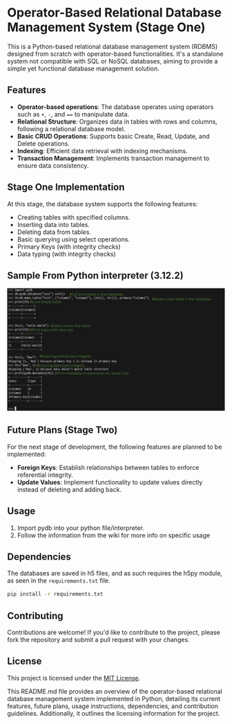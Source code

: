 # Operator-Based Relational Database Management System (Stage One)

This is a Python-based relational database management system (RDBMS) designed from scratch with operator-based functionalities. It's a standalone system not compatible with SQL or NoSQL databases, aiming to provide a simple yet functional database management solution.

## Features
- **Operator-based operations**: The database operates using operators such as `+`, `-`, and `==` to manipulate data.
- **Relational Structure**: Organizes data in tables with rows and columns, following a relational database model.
- **Basic CRUD Operations**: Supports basic Create, Read, Update, and Delete operations.
- **Indexing**: Efficient data retrieval with indexing mechanisms.
- **Transaction Management**: Implements transaction management to ensure data consistency.

## Stage One Implementation
At this stage, the database system supports the following features:
- Creating tables with specified columns.
- Inserting data into tables.
- Deleting data from tables.
- Basic querying using select operations.
- Primary Keys (with integrity checks)
- Data typing (with integrity checks)

## Sample From Python interpreter (3.12.2)
![sample](sample.png)

## Future Plans (Stage Two)
For the next stage of development, the following features are planned to be implemented:
- **Foreign Keys**: Establish relationships between tables to enforce referential integrity.
- **Update Values**: Implement functionality to update values directly instead of deleting and adding back.

## Usage
1. Import pydb into your python file/interpreter.
2. Follow the information from the wiki for more info on specific usage


## Dependencies
The databases are saved in h5 files, and as such requires the h5py module, as seen in the `requirements.txt` file.
```bash
pip install -r requirements.txt
```

## Contributing
Contributions are welcome! If you'd like to contribute to the project, please fork the repository and submit a pull request with your changes.

## License
This project is licensed under the [MIT License](LICENSE).

This README.md file provides an overview of the operator-based relational database management system implemented in Python, detailing its current features, future plans, usage instructions, dependencies, and contribution guidelines. Additionally, it outlines the licensing information for the project.
